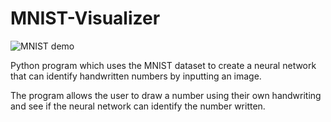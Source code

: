 # MNIST-Visualizer

![MNIST demo](https://user-images.githubusercontent.com/97381129/210679122-35fbf78a-7b3f-4e14-b56f-a080afe8084e.gif)

Python program which uses the MNIST dataset to create a neural network that can identify handwritten numbers by inputting an image.

The program allows the user to draw a number using their own handwriting and see if the neural network can identify the number written.

